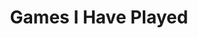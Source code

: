 ---
layout: review-list
title: "Games I Have Played"
subheadline: "On the Xbox, PC or iPad"
teaser: "Which I was I had more time for..."
header:
  image_fullwidth: "gp-header"
paginate:
    permalink: /page:num/
---